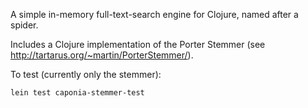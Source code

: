 A simple in-memory full-text-search engine for Clojure, named after a spider.

Includes a Clojure implementation of the Porter Stemmer (see <http://tartarus.org/~martin/PorterStemmer/>).

To test (currently only the stemmer):

    lein test caponia-stemmer-test
